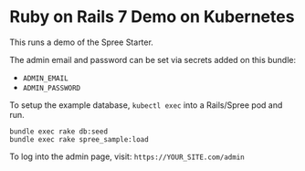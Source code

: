# Ruby on Rails 7 Demo on Kubernetes

This runs a demo of the Spree Starter.

The admin email and password can be set via secrets added on this bundle:

* `ADMIN_EMAIL`
* `ADMIN_PASSWORD`

To setup the example database, `kubectl exec` into a Rails/Spree pod and run.

```shell
bundle exec rake db:seed
bundle exec rake spree_sample:load
```

To log into the admin page, visit: `https://YOUR_SITE.com/admin`
